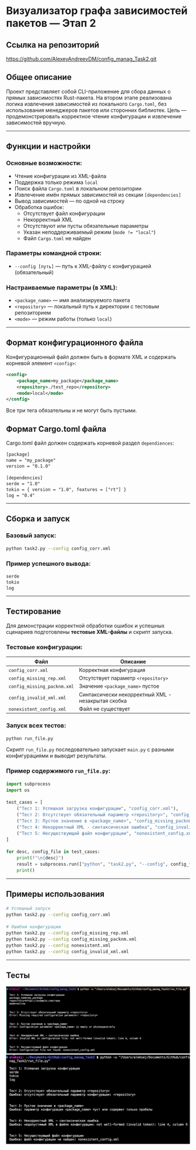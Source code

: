 # Визуализатор графа зависимостей пакетов — Этап 2

## Ссылка на репозиторий
https://github.com/AlexeyAndreevDM/config_manag_Task2.git

## Общее описание

Проект представляет собой CLI-приложение для сбора данных о прямых зависимостях Rust-пакета. На втором этапе реализована логика извлечения зависимостей из локального `Cargo.toml`, без использования менеджеров пакетов или сторонних библиотек. Цель — продемонстрировать корректное чтение конфигурации и извлечение зависимостей вручную.

---

## Функции и настройки

### Основные возможности:
- Чтение конфигурации из XML-файла
- Поддержка только режима `local`
- Поиск файла `Cargo.toml` в локальном репозитории
- Извлечение имён прямых зависимостей из секции `[dependencies]`
- Вывод зависимостей — по одной на строку
- Обработка ошибок:
  - Отсутствует файл конфигурации
  - Некорректный XML
  - Отсутствуют или пусты обязательные параметры
  - Указан неподдерживаемый режим (`mode != "local"`)
  - Файл `Cargo.toml` не найден

### Параметры командной строки:
- `--config [путь]` — путь к XML-файлу с конфигурацией (обязательный)

### Настраиваемые параметры (в XML):
- `<package_name>` — имя анализируемого пакета
- `<repository>` — локальный путь к директории с тестовым репозиторием
- `<mode>` — режим работы (только `local`)

---

## Формат конфигурационного файла

Конфигурационный файл должен быть в формате XML и содержать корневой элемент `<config>`:

```xml
<config>
    <package_name>my_package</package_name>
    <repository>./test_repo</repository>
    <mode>local</mode>
</config>
```

Все три тега обязательны и не могут быть пустыми.

## Формат Cargo.toml файла

 Cargo.toml файл должен содержать корневой раздел `dependiences`:
```
[package]
name = "my_package"
version = "0.1.0"

[dependencies]
serde = "1.0"
tokio = { version = "1.0", features = ["rt"] }
log = "0.4"
```


---

## Сборка и запуск

### Базовый запуск:
```bash
python task2.py --config config_corr.xml
```

### Пример успешного вывода:
```
serde
tokio
log
```

---

## Тестирование

Для демонстрации корректной обработки ошибок и успешных сценариев подготовлены **тестовые XML-файлы** и скрипт запуска.

### Тестовые конфигурации:

| Файл | Описание |
|------|--------|
| `config_corr.xml` | Корректная конфигурация |
| `config_missing_rep.xml` | Отсутствует параметр `<repository>` |
| `config_missing_packnm.xml` | Значение `<package_name>` пустое |
| `config_invalid_xml.xml` | Синтаксически некорректный XML - незакрытая скобка |
| `nonexistent_config.xml` | Файл не существует |

### Запуск всех тестов:
```bash
python run_file.py
```

Скрипт `run_file.py` последовательно запускает `main.py` с разными конфигурациями и выводит результаты.

### Пример содержимого `run_file.py`:
```python
import subprocess
import os

test_cases = [
    ("Тест 1: Успешная загрузка конфигурации", "config_corr.xml"),
    ("Тест 2: Отсутствует обязательный параметр <repository>", "config_missing_rep.xml"),
    ("Тест 3: Пустое значение в <package_name>", "config_missing_packnm.xml"),
    ("Тест 4: Некорректный XML - синтаксическая ошибка", "config_invalid_xml.xml"),
    ("Тест 5: Несуществующий файл конфигурации", "nonexistent_config.xml"),
]

for desc, config_file in test_cases:
    print(f"\n{desc}")
    result = subprocess.run(["python", "task2.py", "--config", config_file])
    print()
```

---

## Примеры использования

```bash
# Успешный запуск
python task2.py --config config_corr.xml

# Ошибки конфигурации
python task2.py --config config_missing_rep.xml
python task2.py --config config_missing_packnm.xml
python task2.py --config nonexistent.xml
python task2.py --config config_invalid_xml.xml
```

---

## Тесты

![alt text](image.png)
![alt text](image-1.png)